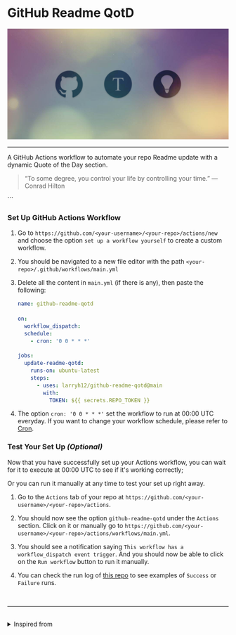 # GitHub Readme QotD

![thumbnail](docs/thumbnail.png)

---

A GitHub Actions workflow to automate your repo Readme update with a dynamic Quote of the Day section.

<!--QOTD_STARTS_HERE-->
<blockquote>&ldquo;To some degree, you control your life by controlling your time.&rdquo; &mdash; <footer>Conrad Hilton</footer></blockquote>
<!--QOTD_ENDS_HERE-->
  ```

### Set Up GitHub Actions Workflow

1. Go to `https://github.com/<your-username>/<your-repo>/actions/new` and choose the option `set up a workflow yourself` to create a custom workflow.

2. You should be navigated to a new file editor with the path `<your-repo>/.github/workflows/main.yml`

3. Delete all the content in `main.yml` (if there is any), then paste the following:

   ```yml
   name: github-readme-qotd

   on:
     workflow_dispatch:
     schedule:
       - cron: '0 0 * * *'

   jobs:
     update-readme-qotd:
       runs-on: ubuntu-latest
       steps:
         - uses: larryh12/github-readme-qotd@main
           with:
             TOKEN: ${{ secrets.REPO_TOKEN }}
   ```

4. The option `cron: '0 0 * * *'` set the workflow to run at 00:00 UTC everyday. If you want to change your workflow schedule, please refer to [Cron](https://en.wikipedia.org/wiki/Cron).

### Test Your Set Up _(Optional)_

Now that you have successfully set up your Actions workflow, you can wait for it to execute at 00:00 UTC to see if it's working correctly;

Or you can run it manually at any time to test your set up right away.

1. Go to the `Actions` tab of your repo at `https://github.com/<your-username>/<your-repo>/actions`.

2. You should now see the option `github-readme-qotd` under the `Actions` section. Click on it or manually go to `https://github.com/<your-username>/<your-repo>/actions/workflows/main.yml`.

3. You should see a notification saying `This workflow has a workflow_dispatch event trigger`. And you should now be able to click on the `Run workflow` button to run it manually.

4. You can check the run log of [this repo](https://github.com/larryh12/github-readme-qotd/actions/workflows/main.yml) to see examples of `Success` or `Failure` runs.

<br/>

---

<br/>

<details>
<summary>Inspired from</summary>

[siddharth2016/quote-readme](https://github.com/siddharth2016/quote-readme) |
[cheehwatang/github-readme-daily-quotes](https://github.com/cheehwatang/github-readme-daily-quotes) |

</details>
